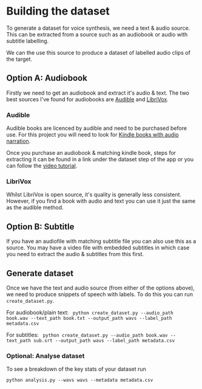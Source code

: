 # Building the dataset
To generate a dataset for voice synthesis, we need a text & audio source. This can be extracted from a source such as an audiobook or audio with subtitle labelling.

We can the use this source to produce a dataset of labelled audio clips of the target.

## Option A: Audiobook
Firstly we need to get an audiobook and extract it's audio & text. The two best sources I've found for audiobooks are [Audible](https://www.audible.co.uk/) and [LibriVox](https://librivox.org/). 

### Audible
Audible books are licenced by audible and need to be purchased before use. For this project you will need to look for [Kindle books with audio narration](https://www.amazon.co.uk/Kindle-Books-with-Audio-Companions/b?ie=UTF8&node=5123320031). 

Once you purchase an audiobook & matching kindle book, steps for extracting it can be found in a link under the dataset step of the app or you can follow the [video tutorial](https://archive.org/details/voice-cloning-app-yt-backup). 

### LibriVox
Whilst LibriVox is open source, it's quality is generally less consistent. However, if you find a book with audio and text you can use it just the same as the audible method.

## Option B: Subtitle
If you have an audiofile with matching subtitle file you can also use this as a source.
You may have a video file with embedded subtitles in which case you need to extract the audio & subtitles from this first.

## Generate dataset
Once we have the text and audio source (from either of the options above), we need to produce snippets of speech with labels. To do this you can run `create_dataset.py`.

For audiobook/plain text:
``` python create_dataset.py --audio_path book.wav --text_path book.txt --output_path wavs --label_path metadata.csv```

For subtitles:
``` python create_dataset.py --audio_path book.wav --text_path sub.srt --output_path wavs --label_path metadata.csv```

### Optional: Analyse dataset
To see a breakdown of the key stats of your dataset run

``` python analysis.py --wavs wavs --metadata metadata.csv ```
